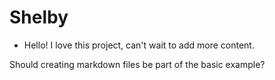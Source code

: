 # Shelby
* Hello! I love this project, can't wait to add more content.

Should creating markdown files be part of the basic example?
